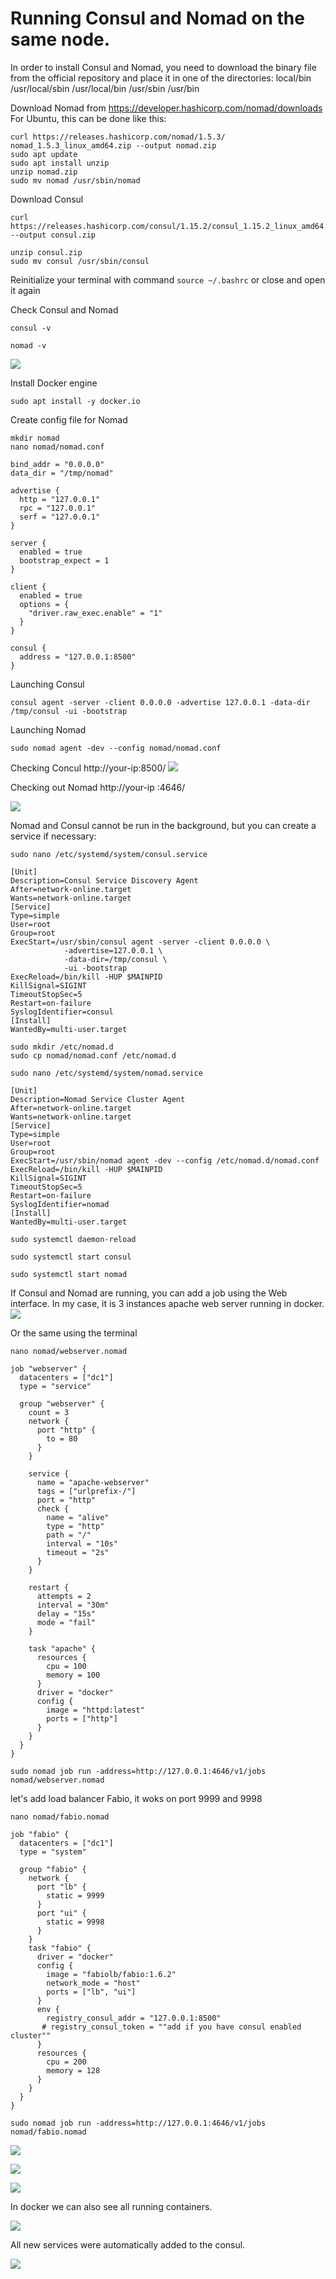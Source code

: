 # Running Consul and Nomad on the same node.
In order to install Consul and Nomad, you need to download the binary file from the official repository and place it in one of the directories: local/bin /usr/local/sbin /usr/local/bin /usr/sbin /usr/bin

Download Nomad from https://developer.hashicorp.com/nomad/downloads
For Ubuntu, this can be done like this:

```
curl https://releases.hashicorp.com/nomad/1.5.3/ nomad_1.5.3_linux_amd64.zip --output nomad.zip
sudo apt update
sudo apt install unzip
unzip nomad.zip
sudo mv nomad /usr/sbin/nomad
```

Download Consul

```
curl https://releases.hashicorp.com/consul/1.15.2/consul_1.15.2_linux_amd64.zip --output consul.zip

unzip consul.zip
sudo mv consul /usr/sbin/consul
```

Reinitialize your terminal with command ` source ~/.bashrc ` or close and open it again

Check Consul and Nomad
```
consul -v

nomad -v
```
![](img/nomad-v.png)

Install Docker engine
```
sudo apt install -y docker.io
```

Create config file for Nomad
```
mkdir nomad
nano nomad/nomad.conf
```
```
bind_addr = "0.0.0.0"
data_dir = "/tmp/nomad"

advertise {
  http = "127.0.0.1"
  rpc = "127.0.0.1"
  serf = "127.0.0.1"
}

server {
  enabled = true
  bootstrap_expect = 1
}

client {
  enabled = true
  options = {
    "driver.raw_exec.enable" = "1"
  }
}

consul {
  address = "127.0.0.1:8500"
}
```

Launching Consul
```
consul agent -server -client 0.0.0.0 -advertise 127.0.0.1 -data-dir /tmp/consul -ui -bootstrap
```
Launching Nomad
```
sudo nomad agent -dev --config nomad/nomad.conf
```
Checking Concul
http://your-ip:8500/
![](img/consul-services-1.png)

Checking out Nomad
 http://your-ip :4646/

![](img/nomad-1.png)

Nomad and Consul cannot be run in the background, but you can create a service if necessary:
```
sudo nano /etc/systemd/system/consul.service
```
```
[Unit]
Description=Consul Service Discovery Agent
After=network-online.target
Wants=network-online.target
[Service]
Type=simple
User=root
Group=root
ExecStart=/usr/sbin/consul agent -server -client 0.0.0.0 \
            -advertise=127.0.0.1 \
            -data-dir=/tmp/consul \
            -ui -bootstrap
ExecReload=/bin/kill -HUP $MAINPID
KillSignal=SIGINT
TimeoutStopSec=5
Restart=on-failure
SyslogIdentifier=consul
[Install]
WantedBy=multi-user.target
```
```
sudo mkdir /etc/nomad.d
sudo cp nomad/nomad.conf /etc/nomad.d

sudo nano /etc/systemd/system/nomad.service
```
```
[Unit]
Description=Nomad Service Cluster Agent
After=network-online.target
Wants=network-online.target
[Service]
Type=simple
User=root
Group=root
ExecStart=/usr/sbin/nomad agent -dev --config /etc/nomad.d/nomad.conf
ExecReload=/bin/kill -HUP $MAINPID
KillSignal=SIGINT
TimeoutStopSec=5
Restart=on-failure
SyslogIdentifier=nomad
[Install]
WantedBy=multi-user.target
```
```
sudo systemctl daemon-reload

sudo systemctl start consul

sudo systemctl start nomad
```

If Consul and Nomad are running, you can add a job using the Web interface. In my case, it is 3 instances apache web server running in docker.
![](img/nomad-job-ui.png)

Or the same using the terminal
```
nano nomad/webserver.nomad
```
```
job "webserver" {
  datacenters = ["dc1"]
  type = "service"

  group "webserver" {
    count = 3
    network {
      port "http" {
        to = 80
      }
    }

    service {
      name = "apache-webserver"
      tags = ["urlprefix-/"]
      port = "http"
      check {
        name = "alive"
        type = "http"
        path = "/"
        interval = "10s"
        timeout = "2s"
      }
    }

    restart {
      attempts = 2
      interval = "30m"
      delay = "15s"
      mode = "fail"
    }

    task "apache" {
      resources {
        cpu = 100
        memory = 100
      }
      driver = "docker"
      config {
        image = "httpd:latest"
        ports = ["http"]
      }
    }
  }
}
```
```
sudo nomad job run -address=http://127.0.0.1:4646/v1/jobs nomad/webserver.nomad

```
let's add load balancer Fabio, it woks on port 9999 and 9998
```
nano nomad/fabio.nomad
```
```
job "fabio" {
  datacenters = ["dc1"]
  type = "system"

  group "fabio" {
    network {
      port "lb" {
        static = 9999
      }
      port "ui" {
        static = 9998
      }
    }
    task "fabio" {
      driver = "docker"
      config {
        image = "fabiolb/fabio:1.6.2"
        network_mode = "host"
        ports = ["lb", "ui"]
      }
      env {
        registry_consul_addr = "127.0.0.1:8500"
       # registry_consul_token = ""add if you have consul enabled cluster""
      }
      resources {
        cpu = 200
        memory = 128
      }
    }
  }
}
```
```
sudo nomad job run -address=http://127.0.0.1:4646/v1/jobs nomad/fabio.nomad
```
![](img/nomad-fabio.png)

![](img/fabio-ui.png)

![](img/it-works.png)

In docker we can also see all running containers.

![](img/docker-ps.png)

All new services were automatically added to the consul.

![](img/consul-services-2.png)

